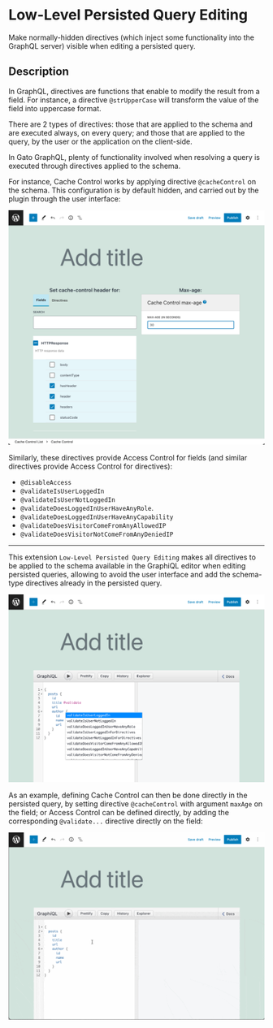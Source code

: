 # Low-Level Persisted Query Editing

Make normally-hidden directives (which inject some functionality into the GraphQL server) visible when editing a persisted query.

## Description

In GraphQL, directives are functions that enable to modify the result from a field. For instance, a directive `@strUpperCase` will transform the value of the field into uppercase format.

There are 2 types of directives: those that are applied to the schema and are executed always, on every query; and those that are applied to the query, by the user or the application on the client-side.

In Gato GraphQL, plenty of functionality involved when resolving a query is executed through directives applied to the schema.

For instance, Cache Control works by applying directive `@cacheControl` on the schema. This configuration is by default hidden, and carried out by the plugin through the user interface:

![Defining a cache control policy](../../images/cache-control-entry.png "Defining a cache control policy")

Similarly, these directives provide Access Control for fields (and similar directives provide Access Control for directives):

- `@disableAccess`
- `@validateIsUserLoggedIn`
- `@validateIsUserNotLoggedIn`
- `@validateDoesLoggedInUserHaveAnyRole`.
- `@validateDoesLoggedInUserHaveAnyCapability`
- `@validateDoesVisitorComeFromAnyAllowedIP`
- `@validateDoesVisitorNotComeFromAnyDeniedIP`

---

This extension `Low-Level Persisted Query Editing` makes all directives to be applied to the schema available in the GraphiQL editor when editing persisted queries, allowing to avoid the user interface and add the schema-type directives already in the persisted query.

![Schema-type directives available in the Persisted queries editor](../../images/low-level-persisted-query-editing.png "Schema-type directives available in the Persisted queries editor")

As an example, defining Cache Control can then be done directly in the persisted query, by setting directive `@cacheControl` with argument `maxAge` on the field; or Access Control can be defined directly, by adding the corresponding `@validate...` directive directly on the field:

![Schema-type directives](../../images/schema-type-directives.gif "Schema-type directives")
<!-- 
## Bundles including extension

- [“All in One Toolbox for WordPress” Bundle](../../../../../bundle-extensions/all-feature-bundled-extensions/docs/modules/all-feature-bundled-extensions/en.md)
- [“Responsible WordPress Public API” Bundle](../../../../../bundle-extensions/responsible-wordpress-public-api/docs/modules/responsible-wordpress-public-api/en.md) -->
